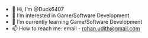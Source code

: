 - 👋 Hi, I’m @Duck6407
- 👀 I’m interested in Game/Software Development 
- 🌱 I’m currently learning Game/Software Development
- 📫 How to reach me: email - rohan.udith@gmail.com



<!---
Duck6407/Duck6407 is a ✨ special ✨ repository because its `README.md` (this file) appears on your GitHub profile.
You can click the Preview link to take a look at your changes.
--->
